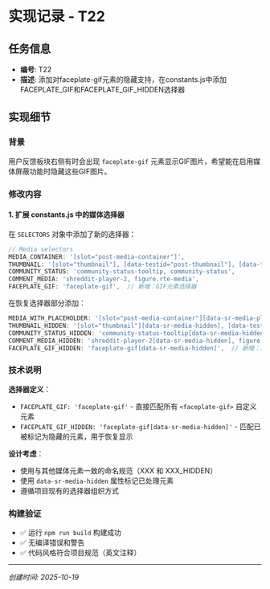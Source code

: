 # 实现记录 - T22

## 任务信息
- **编号**: T22
- **描述**: 添加对faceplate-gif元素的隐藏支持，在constants.js中添加FACEPLATE_GIF和FACEPLATE_GIF_HIDDEN选择器

## 实现细节

### 背景
用户反馈板块右侧有时会出现 `faceplate-gif` 元素显示GIF图片，希望能在启用媒体屏蔽功能时隐藏这些GIF图片。

### 修改内容

#### 1. 扩展 constants.js 中的媒体选择器

在 `SELECTORS` 对象中添加了新的选择器：

```javascript
// Media selectors
MEDIA_CONTAINER: '[slot="post-media-container"]',
THUMBNAIL: '[slot="thumbnail"], [data-testid="post-thumbnail"], [data-testid="search_post_thumbnail"]',
COMMUNITY_STATUS: 'community-status-tooltip, community-status',
COMMENT_MEDIA: 'shreddit-player-2, figure.rte-media',
FACEPLATE_GIF: 'faceplate-gif',  // 新增：GIF元素选择器
```

在恢复选择器部分添加：

```javascript
MEDIA_WITH_PLACEHOLDER: '[slot="post-media-container"][data-sr-media-placeholder]',
THUMBNAIL_HIDDEN: '[slot="thumbnail"][data-sr-media-hidden], [data-testid="post-thumbnail"][data-sr-media-hidden], [data-testid="search_post_thumbnail"][data-sr-media-hidden]',
COMMUNITY_STATUS_HIDDEN: 'community-status-tooltip[data-sr-media-hidden], community-status[data-sr-media-hidden]',
COMMENT_MEDIA_HIDDEN: 'shreddit-player-2[data-sr-media-hidden], figure.rte-media[data-sr-media-hidden]',
FACEPLATE_GIF_HIDDEN: 'faceplate-gif[data-sr-media-hidden]',  // 新增：用于恢复的选择器
```

### 技术说明

**选择器定义**：
- `FACEPLATE_GIF: 'faceplate-gif'` - 直接匹配所有 `<faceplate-gif>` 自定义元素
- `FACEPLATE_GIF_HIDDEN: 'faceplate-gif[data-sr-media-hidden]'` - 匹配已被标记为隐藏的元素，用于恢复显示

**设计考虑**：
- 使用与其他媒体元素一致的命名规范（XXX 和 XXX_HIDDEN）
- 使用 `data-sr-media-hidden` 属性标记已处理元素
- 遵循项目现有的选择器组织方式

### 构建验证
- ✅ 运行 `npm run build` 构建成功
- ✅ 无编译错误和警告
- ✅ 代码风格符合项目规范（英文注释）

---
*创建时间: 2025-10-19*

